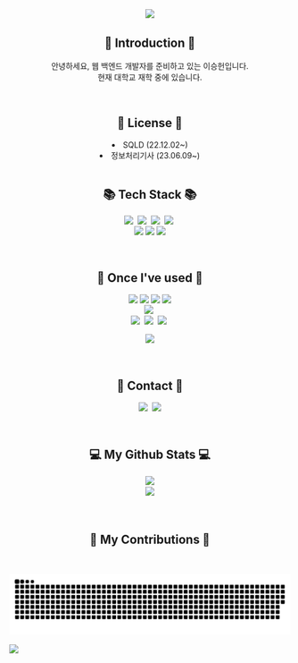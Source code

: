 <div align=center>
	<img src="https://capsule-render.vercel.app/api?type=waving&section=header&height=250&color=auto&text=Welcome%20to-nl-&desc=lsh2613's%20Github👋&fontSize=100&animation=scaleIn" />	
</div>

<h2 align="center">🙌 Introduction 🙌</h2>
<p align="center">
	안녕하세요, 웹 백엔드 개발자를 준비하고 있는 이승헌입니다.
	<br>
	현재 대학교 재학 중에 있습니다.
</p>

<br>

<div align="center"> 
  <h2 align="center">🪪 License 🪪</h2>
  <li>SQLD (22.12.02~)</li>
  <li>정보처리기사 (23.06.09~)</li>
</div>

<br>

<h2 align="center">📚 Tech Stack 📚</h2>
<p align="center">
  <img src="https://img.shields.io/badge/Java-007396?style=flat&logo=openJDK&logoColor=white"/></a>&nbsp
  <img src="https://img.shields.io/badge/Spring-6DB33F?style=flat&logo=Spring&logoColor=white"/></a>&nbsp
  <img src="https://img.shields.io/badge/SpringBoot-6DB33F?style=flat&logo=SpringBoot&logoColor=white"/></a>&nbsp 
  <img src="https://img.shields.io/badge/JPA-59666C?style=flat&logo=Hibernate&logoColor=white"/></a>&nbsp 
  
  <br>
	<img src="https://img.shields.io/badge/Oracle%20SQL-F80000?style=flat&logo=Oracle&logoColor=white" />
	<img src="https://img.shields.io/badge/MySQL-4479A1?style=flat&logo=MySQL&logoColor=white" />
	<img src="https://img.shields.io/badge/h2-87CEEB?style=flat&logo=h2&logoColor=" />
  <br>
</p>

<br>

<h2 align="center">🔨 Once I've used 🔨</h2>
<p align="center">
	<img src="https://img.shields.io/badge/HTML5-E34F26?style=flat&logo=HTML5&logoColor=white" />
	<img src="https://img.shields.io/badge/CSS3-1572B6?style=flat&logo=CSS3&logoColor=white" />
	<img src="https://img.shields.io/badge/JavaScript-F7DF1E?style=flat&logo=JavaScript&logoColor=white" />
	<img src="https://img.shields.io/badge/jQuery-0769AD?style=flat&logo=jQuery&logoColor=white" />
  <br>
  <img src="https://img.shields.io/badge/AWS-232F3E?style=flat&logo=AmazonAWS&logoColor=white"/></a>&nbsp 
  <br>
  <img src="https://img.shields.io/badge/Docker-2496ED?style=flat&logo=Docker&logoColor=white"/></a>&nbsp 
  <img src="https://img.shields.io/badge/Jenkins-D24939?style=flat&logo=Jenkins&logoColor=white"/></a>&nbsp
  <img src="https://img.shields.io/badge/Ansible-D24939?style=flat&logo=Ansible&logoColor=white"/></a>&nbsp
</p>
 
<p align="center">
  <img src="https://github-readme-stats.vercel.app/api/top-langs/?username=lsh2613&layout=compact">
</p>

<br>

<h2 align="center">🚀 Contact 🚀</h2>
<p align="center">
  <a href="https://lsh2613.tistory.com/"><img src="https://img.shields.io/badge/Tistory-000000?style=flat&logo=Tistory&logoColor=white&link=https://lsh2613.tistory.com/"/></a>&nbsp
  <a href="mailto:lsh2613@gmail.com"><img src="https://img.shields.io/badge/Gmail-d14836?style=flat&logo=Gmail&logoColor=white&link=lsh2613@gmail.com"/></a>
</p>

<br>

<div align="center">
  <h2 align="center">💻 My Github Stats 💻</h2>
  <div>
    
  <img src="https://hits.seeyoufarm.com/api/count/incr/badge.svg?url=https%3A%2F%2Fgithub.com%2Fjiholee0&count_bg=%23F29494&title_bg=%232F2E2E&icon=github.svg&icon_color=%23FFFFFF&title=GITHUB&edge_flat=false)](https://github.com/lsh2613">
  </div>
  <img src="https://github-readme-stats.vercel.app/api?username=lsh2613&show_icons=true">
</div>

<br>
<br>
<h2 align="center">🌳 My Contributions 🌳</h2>
<br>

![snake gif](https://github.com/lsh2613/lsh2613/blob/output/github-contribution-grid-snake.svg)


![](./profile-3d-contrib/profile-green-animate.svg)
